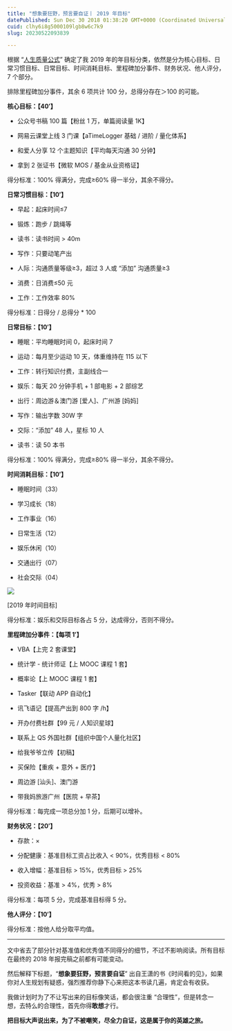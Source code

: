 ```yaml
---
title: "想象要狂野，预言要自证丨 2019 年目标"
datePublished: Sun Dec 30 2018 01:38:20 GMT+0000 (Coordinated Universal Time)
cuid: clhy6i8g5000109lgb8w6c7k9
slug: 20230522093839

---
```


根据 “[人生质量公式](http://mp.weixin.qq.com/s?__biz=MzI3MzU5MDA1OQ==&mid=2247484755&idx=1&sn=099c12169ec729799d9e7791c0e15131&chksm=eb21b717dc563e01bad5899041269ad90c3bd1d0ce25077c075d1627c25caa7e3295921d2ea1&scene=21#wechat_redirect)” 确定了我 2019 年的年目标分类，依然是分为核心目标、日常习惯目标、日常目标、时间消耗目标、里程碑加分事件、财务状况、他人评分，7 个部分。

排除里程碑加分事件，其余 6 项共计 100 分，总得分存在＞100 的可能。

**核心目标：【40′】**

* 公众号书稿 100 篇【粉丝 1 万，单篇阅读量 1K】
    
* 网易云课堂上线 3 门课【aTimeLogger 基础 / 进阶 / 量化体系】
    
* 和爱人分享 12 个主题知识【平均每天沟通 30 分钟】
    
* 拿到 2 张证书【微软 MOS / 基金从业资格证】
    

得分标准：100% 得满分，完成≥60% 得一半分，其余不得分。

**日常习惯目标：【10′】**

* 早起：起床时间≤7
    
* 锻炼：跑步 / 跳绳等
    
* 读书：读书时间 &gt; 40m
    
* 写作：只要动笔产出
    
* 人际：沟通质量等级≥3，超过 3 人或 “添加” 沟通质量≥3
    
* 消费：日消费≤50 元
    
* 工作：工作效率 80%
    

得分标准：日得分 / 总得分 \* 100

**日常目标：【10′】**

* 睡眠：平均睡眠时间 0，起床时间 7
    
* 运动：每月至少运动 10 天，体重维持在 115 以下
    
* 工作：转行知识付费，主副线合一
    
* 娱乐：每天 20 分钟手机 + 1 部电影 + 2 部综艺
    
* 出行：周边游＆澳门游 \[爱人\]、广州游 \[妈妈\]
    
* 写作：输出字数 30W 字
    
* 交际：“添加” 48 人，星标 10 人
    
* 读书：读 50 本书
    

得分标准：100% 得满分，完成≥80% 得一半分，其余不得分。

**时间消耗目标：【10′】**

* 睡眠时间（33）
    
* 学习成长（18）
    
* 工作事业（16）
    
* 日常生活（12）
    
* 娱乐休闲（10）
    
* 交通出行（07）
    
* 社会交际（04）
    

![](https://cdn.hashnode.com/res/hashnode/image/upload/v1684719478121/38882ac7-1339-4cf5-a109-8743ca2a2b06.png)

\[2019 年时间目标\]

得分标准：娱乐和交际目标各占 5 分，达成得分，否则不得分。

**里程碑加分事件：【每项 1′】**

* VBA【上完 2 套课堂】
    
* 统计学 - 统计师证【上 MOOC 课程 1 套】
    
* 概率论【上 MOOC 课程 1 套】
    
* Tasker【联动 APP 自动化】
    
* 讯飞语记【提高产出到 800 字 /h】
    
* 开办付费社群【99 元 / 人知识星球】
    
* 联系上 QS 外国社群【组织中国个人量化社区】
    
* 给我爷爷立传【初稿】
    
* 买保险【重疾 + 意外 + 医疗】
    
* 周边游 \[汕头\]、澳门游
    
* 带我妈旅游广州【医院 + 早茶】
    

得分标准：每完成一项总分加 1 分，后期可以增补。

**财务状况：【20′】**

* 存款：×  
    
* 分配健康：基准目标工资占比收入 &lt; 90%，优秀目标 &lt; 80%
    
* 收入增幅：基准目标 &gt; 15%，优秀目标 &gt; 25%
    
* 投资收益：基准 &gt; 4%，优秀 &gt; 8%
    

得分标准：每项 5 分，完成基准目标得 5 分。

**他人评分：【10′】**

得分标准：按他人给分取平均值。

---

文中省去了部分针对基准值和优秀值不同得分的细节，不过不影响阅读。所有目标在最终的 2018 年报完稿之前都有可能变动。

然后解释下标题，“**想象要狂野，预言要自证**” 出自王潇的书《时间看的见》，如果你对人生规划有疑惑，强烈推荐你静下心来把这本书读几遍，肯定会有收获。

我做计划时为了不让写出来的目标像笑话，都会很注重 “合理性”，但是转念一想，去特么的合理性，首先你得**敢想**才行。

**把目标大声说出来，为了不被嘲笑，尽全力自证，这是属于你的英雄之旅。**
